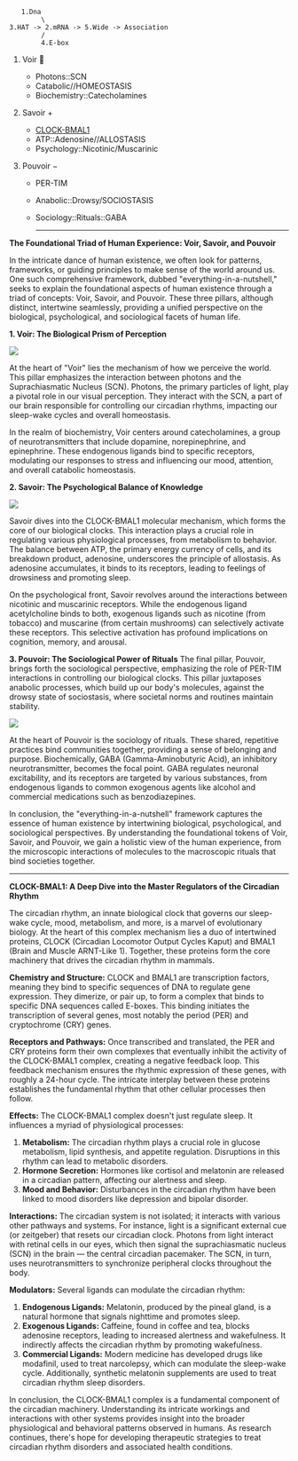 ```
   1.Dna
        \
3.HAT -> 2.mRNA -> 5.Wide -> Association 
        /
        4.E-box
```


1. Voir 👀
   - Photons::SCN
   - Catabolic//HOMEOSTASIS
   - Biochemistry::Catecholamines
     
2. Savoir $+$
   - <a href="https://en.wikipedia.org/wiki/CLOCK#:~:text=CLOCK%20(from%20circadian%20locomotor%20output,and%20period%20of%20circadian%20rhythms">CLOCK-BMAL1</a>
   - ATP::Adenosine//ALLOSTASIS
   - Psychology::Nicotinic/Muscarinic
     
3. Pouvoir $-$
   - PER-TIM
   - Anabolic::Drowsy/SOCIOSTASIS
   - Sociology::Rituals::GABA
  
     ---

**The Foundational Triad of Human Experience: Voir, Savoir, and Pouvoir**

In the intricate dance of human existence, we often look for patterns, frameworks, or guiding principles to make sense of the world around us. One such comprehensive framework, dubbed "everything-in-a-nutshell," seeks to explain the foundational aspects of human existence through a triad of concepts: Voir, Savoir, and Pouvoir. These three pillars, although distinct, intertwine seamlessly, providing a unified perspective on the biological, psychological, and sociological facets of human life.

**1. Voir: The Biological Prism of Perception**

![](1.voir.png)

At the heart of "Voir" lies the mechanism of how we perceive the world. This pillar emphasizes the interaction between photons and the Suprachiasmatic Nucleus (SCN). Photons, the primary particles of light, play a pivotal role in our visual perception. They interact with the SCN, a part of our brain responsible for controlling our circadian rhythms, impacting our sleep-wake cycles and overall homeostasis.

In the realm of biochemistry, Voir centers around catecholamines, a group of neurotransmitters that include dopamine, norepinephrine, and epinephrine. These endogenous ligands bind to specific receptors, modulating our responses to stress and influencing our mood, attention, and overall catabolic homeostasis.

**2. Savoir: The Psychological Balance of Knowledge**

![](2.savoir.png)

Savoir dives into the CLOCK-BMAL1 molecular mechanism, which forms the core of our biological clocks. This interaction plays a crucial role in regulating various physiological processes, from metabolism to behavior. The balance between ATP, the primary energy currency of cells, and its breakdown product, adenosine, underscores the principle of allostasis. As adenosine accumulates, it binds to its receptors, leading to feelings of drowsiness and promoting sleep.

On the psychological front, Savoir revolves around the interactions between nicotinic and muscarinic receptors. While the endogenous ligand acetylcholine binds to both, exogenous ligands such as nicotine (from tobacco) and muscarine (from certain mushrooms) can selectively activate these receptors. This selective activation has profound implications on cognition, memory, and arousal.

**3. Pouvoir: The Sociological Power of Rituals**
The final pillar, Pouvoir, brings forth the sociological perspective, emphasizing the role of PER-TIM interactions in controlling our biological clocks. This pillar juxtaposes anabolic processes, which build up our body's molecules, against the drowsy state of sociostasis, where societal norms and routines maintain stability.

![](3.pouvoir.png)

At the heart of Pouvoir is the sociology of rituals. These shared, repetitive practices bind communities together, providing a sense of belonging and purpose. Biochemically, GABA (Gamma-Aminobutyric Acid), an inhibitory neurotransmitter, becomes the focal point. GABA regulates neuronal excitability, and its receptors are targeted by various substances, from endogenous ligands to common exogenous agents like alcohol and commercial medications such as benzodiazepines.

In conclusion, the "everything-in-a-nutshell" framework captures the essence of human existence by intertwining biological, psychological, and sociological perspectives. By understanding the foundational tokens of Voir, Savoir, and Pouvoir, we gain a holistic view of the human experience, from the microscopic interactions of molecules to the macroscopic rituals that bind societies together.


---

**CLOCK-BMAL1: A Deep Dive into the Master Regulators of the Circadian Rhythm**

The circadian rhythm, an innate biological clock that governs our sleep-wake cycle, mood, metabolism, and more, is a marvel of evolutionary biology. At the heart of this complex mechanism lies a duo of intertwined proteins, CLOCK (Circadian Locomotor Output Cycles Kaput) and BMAL1 (Brain and Muscle ARNT-Like 1). Together, these proteins form the core machinery that drives the circadian rhythm in mammals.

**Chemistry and Structure:**
CLOCK and BMAL1 are transcription factors, meaning they bind to specific sequences of DNA to regulate gene expression. They dimerize, or pair up, to form a complex that binds to specific DNA sequences called E-boxes. This binding initiates the transcription of several genes, most notably the period (PER) and cryptochrome (CRY) genes.

**Receptors and Pathways:**
Once transcribed and translated, the PER and CRY proteins form their own complexes that eventually inhibit the activity of the CLOCK-BMAL1 complex, creating a negative feedback loop. This feedback mechanism ensures the rhythmic expression of these genes, with roughly a 24-hour cycle. The intricate interplay between these proteins establishes the fundamental rhythm that other cellular processes then follow.

**Effects:**
The CLOCK-BMAL1 complex doesn't just regulate sleep. It influences a myriad of physiological processes:

1. **Metabolism:** The circadian rhythm plays a crucial role in glucose metabolism, lipid synthesis, and appetite regulation. Disruptions in this rhythm can lead to metabolic disorders.
2. **Hormone Secretion:** Hormones like cortisol and melatonin are released in a circadian pattern, affecting our alertness and sleep.
3. **Mood and Behavior:** Disturbances in the circadian rhythm have been linked to mood disorders like depression and bipolar disorder.

**Interactions:**
The circadian system is not isolated; it interacts with various other pathways and systems. For instance, light is a significant external cue (or zeitgeber) that resets our circadian clock. Photons from light interact with retinal cells in our eyes, which then signal the suprachiasmatic nucleus (SCN) in the brain — the central circadian pacemaker. The SCN, in turn, uses neurotransmitters to synchronize peripheral clocks throughout the body.

**Modulators:**
Several ligands can modulate the circadian rhythm:

1. **Endogenous Ligands:** Melatonin, produced by the pineal gland, is a natural hormone that signals nighttime and promotes sleep. 
2. **Exogenous Ligands:** Caffeine, found in coffee and tea, blocks adenosine receptors, leading to increased alertness and wakefulness. It indirectly affects the circadian rhythm by promoting wakefulness.
3. **Commercial Ligands:** Modern medicine has developed drugs like modafinil, used to treat narcolepsy, which can modulate the sleep-wake cycle. Additionally, synthetic melatonin supplements are used to treat circadian rhythm sleep disorders.

In conclusion, the CLOCK-BMAL1 complex is a fundamental component of the circadian machinery. Understanding its intricate workings and interactions with other systems provides insight into the broader physiological and behavioral patterns observed in humans. As research continues, there's hope for developing therapeutic strategies to treat circadian rhythm disorders and associated health conditions.
